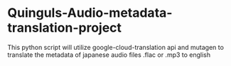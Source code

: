# Quinguls-Audio-metadata-translation-project
This python script will utilize google-cloud-translation api and mutagen to  translate the metadata of japanese audio files .flac or .mp3 to english 
